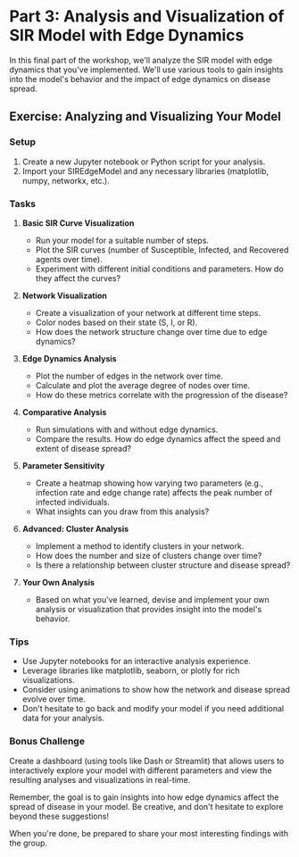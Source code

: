 # Part 3: Analysis and Visualization of SIR Model with Edge Dynamics

In this final part of the workshop, we'll analyze the SIR model with edge dynamics that you've implemented. We'll use various tools to gain insights into the model's behavior and the impact of edge dynamics on disease spread.

## Exercise: Analyzing and Visualizing Your Model

### Setup
1. Create a new Jupyter notebook or Python script for your analysis.
2. Import your SIREdgeModel and any necessary libraries (matplotlib, numpy, networkx, etc.).

### Tasks

1. **Basic SIR Curve Visualization**
   - Run your model for a suitable number of steps.
   - Plot the SIR curves (number of Susceptible, Infected, and Recovered agents over time).
   - Experiment with different initial conditions and parameters. How do they affect the curves?

2. **Network Visualization**
   - Create a visualization of your network at different time steps.
   - Color nodes based on their state (S, I, or R).
   - How does the network structure change over time due to edge dynamics?

3. **Edge Dynamics Analysis**
   - Plot the number of edges in the network over time.
   - Calculate and plot the average degree of nodes over time.
   - How do these metrics correlate with the progression of the disease?

4. **Comparative Analysis**
   - Run simulations with and without edge dynamics.
   - Compare the results. How do edge dynamics affect the speed and extent of disease spread?

5. **Parameter Sensitivity**
   - Create a heatmap showing how varying two parameters (e.g., infection rate and edge change rate) affects the peak number of infected individuals.
   - What insights can you draw from this analysis?

6. **Advanced: Cluster Analysis**
   - Implement a method to identify clusters in your network.
   - How does the number and size of clusters change over time?
   - Is there a relationship between cluster structure and disease spread?

7. **Your Own Analysis**
   - Based on what you've learned, devise and implement your own analysis or visualization that provides insight into the model's behavior.

### Tips
- Use Jupyter notebooks for an interactive analysis experience.
- Leverage libraries like matplotlib, seaborn, or plotly for rich visualizations.
- Consider using animations to show how the network and disease spread evolve over time.
- Don't hesitate to go back and modify your model if you need additional data for your analysis.

### Bonus Challenge
Create a dashboard (using tools like Dash or Streamlit) that allows users to interactively explore your model with different parameters and view the resulting analyses and visualizations in real-time.

Remember, the goal is to gain insights into how edge dynamics affect the spread of disease in your model. Be creative, and don't hesitate to explore beyond these suggestions!

When you're done, be prepared to share your most interesting findings with the group.
